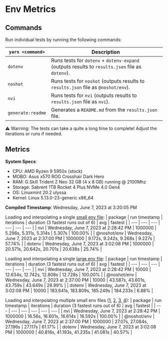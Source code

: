 # Env Metrics

## Commands

Run individual tests by running the following commands:

| `yarn <command>` | Description                                                                                     |
| ---------------- | ----------------------------------------------------------------------------------------------- |
| `dotenv`         | Runs tests for `dotenv` + `dotenv-expand` (outputs results to `results.json` file as `dotenv`). |
| `noshot`         | Runs tests for `noshot` (outputs results to `results.json` file as `@noshot/env`).                |
| `nvi`            | Runs tests for `nvi` (outputs results to `results.json` file as `nvi`).                       |
| `generate:readme`| Generates a `README.md` from the `results.json` file.                                           |

⚠️ Warning: The tests can take a quite a long time to complete! Adjust the iterations or runs if needed.


## Metrics

**System Specs**:

- CPU: AMD Ryzen 9 5950x (stock)
- MOBO: Asus x570 ROG Crosshair Dark Hero
- RAM: G.Skill Trident Z Neo 32 GB (4 x 8 GB) running @ 2100Mhz
- Storage: Sabrent 1TB Rocket 4 Plus NVMe 4.0 Gen4
- OS: Linuxmint 20.2 ulyssa
- Kernel: Linux 5.13.0-23-generic x86_64

**Compiled Timestamp**: Wednesday, June 7, 2023 at 3:20:05 PM

Loading and interpolating a single [small env file](https://github.com/mattcarlotta/nvi/blob/main/benchmarks/.env):
| package | run timestamp | iterations | duration (3 fastest runs out of 6) | avg | fastest |
| --- | --- | --- | --- | --- | --- |
| nvi | Wednesday, June 7, 2023 at 2:28:42 PM | 1000000 | 5.296s, 5.311s, 5.314s | 5.307s | 100.00% |
| @noshot/env | Wednesday, June 7, 2023 at 2:37:00 PM | 1000000 | 9.172s, 9.242s, 9.268s | 9.227s | 57.74% |
| dotenv | Wednesday, June 7, 2023 at 3:02:08 PM | 1000000 | 20.571s, 20.642s, 20.701s | 20.638s | 25.74% |

Loading and interpolating a single [large env file](https://github.com/mattcarlotta/nvi/blob/main/benchmarks/.env.interp):
| package | run timestamp | iterations | duration (3 fastest runs out of 6) | avg | fastest |
| --- | --- | --- | --- | --- | --- |
| nvi | Wednesday, June 7, 2023 at 2:28:42 PM | 10000 | 12.634s, 12.742s, 12.808s | 12.728s | 100.00% |
| @noshot/env | Wednesday, June 7, 2023 at 2:37:00 PM | 10000 | 43.587s, 43.601s, 43.759s | 43.649s | 28.99% |
| dotenv | Wednesday, June 7, 2023 at 3:02:08 PM | 10000 | 183.641s, 183.809s, 185.249s | 184.233s | 6.88% |

Loading and interpolating multiple small env files ([1](https://github.com/mattcarlotta/nvi/blob/main/benchmarks/.env), [2](https://github.com/mattcarlotta/nvi/blob/main/benchmarks/.env.development), [3](https://github.com/mattcarlotta/nvi/blob/main/benchmarks/.env.local), [4](https://github.com/mattcarlotta/nvi/blob/main/benchmarks/.env.development.local)):
| package | run timestamp | iterations | duration (3 fastest runs out of 6) | avg | fastest |
| --- | --- | --- | --- | --- | --- |
| nvi | Wednesday, June 7, 2023 at 2:28:42 PM | 1000000 | 16.56s, 16.601s, 16.614s | 16.592s | 100.00% |
| @noshot/env | Wednesday, June 7, 2023 at 2:37:00 PM | 1000000 | 27.07s, 27.084s, 27.196s | 27.117s | 61.17% |
| dotenv | Wednesday, June 7, 2023 at 3:02:08 PM | 1000000 | 40.816s, 41.193s, 41.235s | 41.081s | 40.57% |
